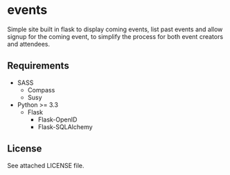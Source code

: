 events
======

Simple site built in flask to display coming events, list past events and allow signup for the coming event, to simplify the process for both event creators and attendees.

Requirements
---------------
* SASS
  * Compass
  * Susy
* Python >= 3.3
  * Flask
    * Flask-OpenID
    * Flask-SQLAlchemy

License
---------------
See attached LICENSE file.
